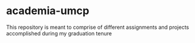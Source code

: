 # academia-umcp
This repository is meant to comprise of different assignments and projects accomplished during my graduation tenure
